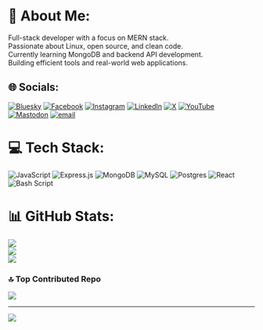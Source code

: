 # 💫 About Me:
Full-stack developer with a focus on MERN stack.<br>Passionate about Linux, open source, and clean code.<br>Currently learning MongoDB and backend API development.<br>Building efficient tools and real-world web applications.<br>


## 🌐 Socials:
[![Bluesky](https://img.shields.io/badge/bluesky-0285FF?style=for-the-badge&logo=bluesky&logoColor=%23FFFFFF)](https://bsky.app/profile/xitesh) [![Facebook](https://img.shields.io/badge/Facebook-%231877F2.svg?logo=Facebook&logoColor=white)](https://facebook.com/xxitesh) [![Instagram](https://img.shields.io/badge/Instagram-%23E4405F.svg?logo=Instagram&logoColor=white)](https://instagram.com/xxitesh) [![LinkedIn](https://img.shields.io/badge/LinkedIn-%230077B5.svg?logo=linkedin&logoColor=white)](https://linkedin.com/in/xitesh) [![X](https://img.shields.io/badge/X-black.svg?logo=X&logoColor=white)](https://x.com/xxitesh) [![YouTube](https://img.shields.io/badge/YouTube-%23FF0000.svg?logo=YouTube&logoColor=white)](https://youtube.com/@UCtNOukwnAYljs2dPtaVdPMg) [![Mastodon](https://img.shields.io/badge/-MASTODON-%232B90D9?logo=mastodon&logoColor=white)](https://mastodon.social/@xitesh) [![email](https://img.shields.io/badge/Email-D14836?logo=gmail&logoColor=white)](mailto:xxitesh@gmail.com) 

# 💻 Tech Stack:
![JavaScript](https://img.shields.io/badge/javascript-%23323330.svg?style=for-the-badge&logo=javascript&logoColor=%23F7DF1E) ![Express.js](https://img.shields.io/badge/express.js-%23404d59.svg?style=for-the-badge&logo=express&logoColor=%2361DAFB) ![MongoDB](https://img.shields.io/badge/MongoDB-%234ea94b.svg?style=for-the-badge&logo=mongodb&logoColor=white) ![MySQL](https://img.shields.io/badge/mysql-4479A1.svg?style=for-the-badge&logo=mysql&logoColor=white) ![Postgres](https://img.shields.io/badge/postgres-%23316192.svg?style=for-the-badge&logo=postgresql&logoColor=white) ![React](https://img.shields.io/badge/react-%2320232a.svg?style=for-the-badge&logo=react&logoColor=%2361DAFB) ![Bash Script](https://img.shields.io/badge/bash_script-%23121011.svg?style=for-the-badge&logo=gnu-bash&logoColor=white)
# 📊 GitHub Stats:
![](https://github-readme-stats.vercel.app/api?username=xitesh&theme=tokyonight&hide_border=false&include_all_commits=true&count_private=true)<br/>
![](https://nirzak-streak-stats.vercel.app/?user=xitesh&theme=tokyonight&hide_border=false)<br/>
![](https://github-readme-stats.vercel.app/api/top-langs/?username=xitesh&theme=tokyonight&hide_border=false&include_all_commits=true&count_private=true&layout=compact)

### 🔝 Top Contributed Repo
![](https://github-contributor-stats.vercel.app/api?username=xitesh&limit=5&theme=tokyonight&combine_all_yearly_contributions=true)

---
[![](https://visitcount.itsvg.in/api?id=xitesh&icon=0&color=0)](https://visitcount.itsvg.in)

<!-- Proudly created with GPRM ( https://gprm.itsvg.in ) -->
